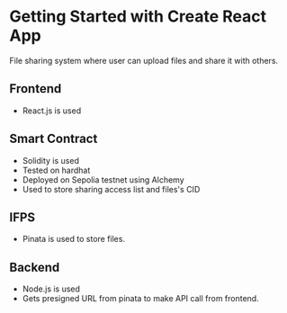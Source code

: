 # Getting Started with Create React App
File sharing system where user can upload files and share it with others.
## Frontend
- React.js is used
## Smart Contract
- Solidity is used
- Tested on hardhat
- Deployed on Sepolia testnet using Alchemy
- Used to store sharing access list and files's CID
## IFPS
- Pinata is used to store files.
## Backend
- Node.js is used
- Gets presigned URL from pinata to make API call from frontend.

